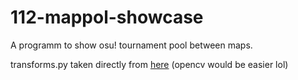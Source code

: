# 112-mappol-showcase

A programm to show osu! tournament pool between maps.

transforms.py taken directly from [here](https://gist.github.com/wchargin/d8eb0cbafc4d4479d004) (opencv would be easier lol)
